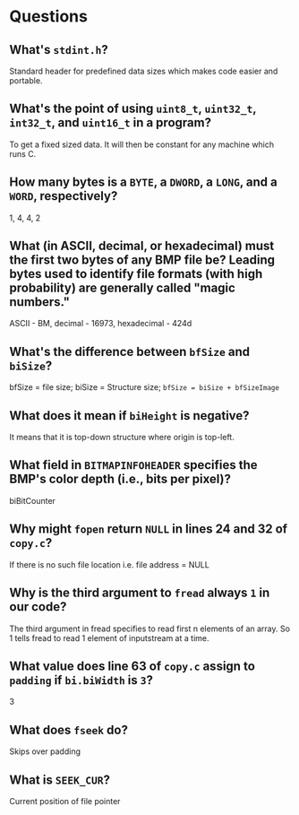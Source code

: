 # Questions

## What's `stdint.h`?

Standard header for predefined data sizes which makes code easier and portable.

## What's the point of using `uint8_t`, `uint32_t`, `int32_t`, and `uint16_t` in a program?

To get a fixed sized data. It will then be constant for any machine which runs C.

## How many bytes is a `BYTE`, a `DWORD`, a `LONG`, and a `WORD`, respectively?

1, 4, 4, 2

## What (in ASCII, decimal, or hexadecimal) must the first two bytes of any BMP file be? Leading bytes used to identify file formats (with high probability) are generally called "magic numbers."

ASCII - BM, decimal - 16973, hexadecimal - 424d

## What's the difference between `bfSize` and `biSize`?

bfSize = file size; biSize = Structure size; `bfSize = biSize + bfSizeImage`

## What does it mean if `biHeight` is negative?

It means that it is top-down structure where origin is top-left.

## What field in `BITMAPINFOHEADER` specifies the BMP's color depth (i.e., bits per pixel)?

biBitCounter

## Why might `fopen` return `NULL` in lines 24 and 32 of `copy.c`?

If there is no such file location i.e. file address = NULL

## Why is the third argument to `fread` always `1` in our code?

The third argument in fread specifies to read first n elements of an array.
So 1 tells fread to read 1 element of inputstream at a time.

## What value does line 63 of `copy.c` assign to `padding` if `bi.biWidth` is `3`?

3

## What does `fseek` do?

Skips over padding

## What is `SEEK_CUR`?

Current position of file pointer

